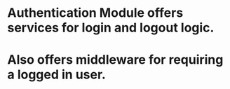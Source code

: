 # Authentication Module offers services for login and logout logic.
# Also offers middleware for requiring a logged in user.
